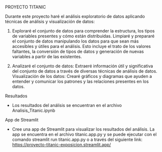 PROYECTO TITANIC

Durante este proyecto haré el análisis exploratorio de datos aplicando técnicas de análisis y visualización de datos:

1. Exploraré el conjunto de datos para comprender la estructura, los tipos de variables presentes y cómo están distribuidas.
   Limpiaré y prepararé el conjunto de datos manipulando los datos para que sean más accesibles y útiles para el análisis. Esto incluye el trato de los valores faltantes, la conversión de tipos de datos y generación de nuevas variables a partir de las existentes.
   
2. Analizaré el conjunto de datos: Extraeré información útil y significativa del conjunto de datos a través de diversas técnicas de análisis de datos.
   Visualización de los datos: Crearé gráficos y diagramas que ayuden a entender y comunicar los patrones y las relaciones presentes en los datos.

Resultados
- Los resultados del análisis se encuentran en el archivo Analisis_Titanic.ipynb

App de Streamlit
- Cree una app de Streamlit para visualizar los resultados del análisis.
La app se encuentra en el archivo titanic.app.py y se puede ejecutar con el comando streamlit run titanic.app.py o a través del siguiente link:
https://proyecto-titanic-exposicion.streamlit.app/ 
